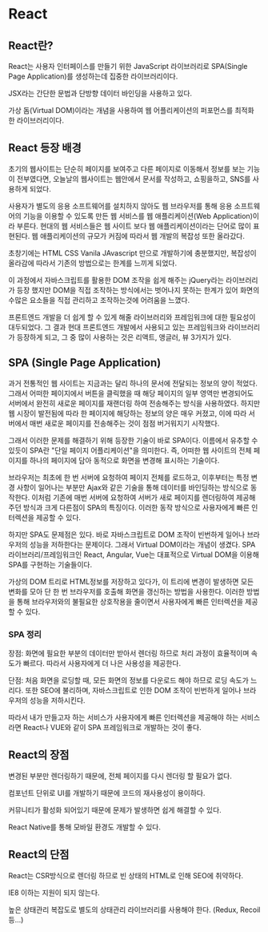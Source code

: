 # React

## React란?

React는 사용자 인터페이스를 만들기 위한 JavaScript 라이브러리로 SPA(Single Page Application)를 생성하는데 집중한 라이브러리이다.

JSX라는 간단한 문법과 단방향 데이터 바인딩을 사용하고 있다.

가상 돔(Virtual DOM)이라는 개념을 사용하여 웹 어플리케이션의 퍼포먼스를 최적화한 라이브러리이다.

## React 등장 배경

초기의 웹사이트는 단순히 페이지를 보여주고 다른 페이지로 이동해서 정보를 보는 기능이 전부였다면, 오늘날의 웹사이트는 웹안에서 문서를 작성하고, 쇼핑을하고, SNS를 사용하게 되었다.

사용자가 별도의 응용 소프트웨어를 설치하지 않아도 웹 브라우저를 통해 응용 소프트웨어의 기능을 이용할 수 있도록 만든 웹 서비스를 웹 애플리케이션(Web Application)이라 부른다.
현대의 웹 서비스들은 웹 사이트 보다 웹 애플리케이션이라는 단어로 많이 표현된다.
웹 애플리케이션의 규모가 커짐에 따라서 웹 개발의 복잡성 또한 올라갔다.

초창기에는 HTML CSS Vanila JAvascript 만으로 개발하기에 충분했지만, 복잡성이 올라감에 따라서 기존의 방법으로는 한계를 느끼게 되었다.

이 과정에서 자바스크립트를 활용한 DOM 조작을 쉽게 해주는 jQuery라는 라이브러리가 등장 했지만 DOM을 직접 조작하는 방식에서는 벗어나지 못하는 한계가 있어 화면의 수많은 요소들을 직접 관리하고 조작하는것에 어려움을 느꼈다.

프론트엔드 개발을 더 쉽게 할 수 있게 해줄 라이브러리와 프레임워크에 대한 필요성이 대두되었다. 그 결과 현대 프론트엔드 개발에서 사용되고 있는 프레임워크와 라이브러리가 등장하게 되고, 그 중 많이 사용하는 것은 리액트, 앵글러, 뷰 3가지가 있다.

## SPA (Single Page Application)

과거 전통적인 웹 사이트는 지금과는 달리 하나의 문서에 전달되는 정보의 양이 적었다.
그래서 어떠한 페이지에서 버튼을 클릭했을 때 해당 페이지의 일부 영역만 변경되어도 서버에서 완전히 새로운 페이지를 재랜더링 하여 전송해주는 방식을 사용하였다.
하지만 웹 시장이 발전됨에 따라 한 페이지에 해당하는 정보의 양은 매우 커졌고, 이에 따라 서버에서 매번 새로운 페이지를 전송해주는 것이 점점 버거워지기 시작했다.

그래서 이러한 문제를 해결하기 위해 등장한 기술이 바로 SPA이다. 이름에서 유추할 수 있듯이 SPA란 "단일 페이지 어플리케이션"을 의미한다. 즉, 어떠한 웹 사이트의 전체 페이지를 하나의 페이지에 담아 동적으로 화면을 변경해 표시하는 기술이다.

브라우저는 최초에 한 번 서버에 요청하여 페이지 전체를 로드하고, 이후부터는 특정 변경 사항이 일어나는 부분만 Ajax와 같은 기술을 통해 데이터를 바인딩하는 방식으로 동작한다.
이처럼 기존에 매번 서버에 요청하여 서버가 새로 페이지를 렌더링하여 제공해주던 방식과 크게 다른점이 SPA의 특징이다. 이러한 동작 방식으로 사용자에게 빠른 인터렉션을 제공할 수 있다.

하지만 SPA도 문제점은 있다. 바로 자바스크립트로 DOM 조작이 빈번하게 일어나 브라우저의 성능을 저하한다는 문제이다. 그래서 Virtual DOM이라는 개념이 생겼다. SPA 라이브러리/프레임워크인 React, Angular, Vue는 대표적으로 Virtual DOM을 이용해 SPA를 구현하는 기술들이다.

가상의 DOM 트리로 HTML정보를 저장하고 있다가, 이 트리에 변경이 발생하면 모든 변화를 모아 단 한 번 브라우저를 호출해 화면을 갱신하는 방법을 사용한다. 이러한 방법을 통해 브라우저와의 불필요한 상호작용을 줄이면서 사용자에게 빠른 인터렉션을 제공할 수 있다.

### SPA 정리

장점: 화면에 필요한 부분의 데이터만 받아서 렌더링 하므로 처리 과정이 효율적이며 속도가 빠르다. 따라서 사용자에게 더 나은 사용성을 제공한다.

단점: 처음 화면을 로딩할 때, 모든 화면의 정보를 다운로드 해야 하므로 로딩 속도가 느리다.
또한 SEO에 불리하며, 자바스크립트로 인한 DOM 조작이 빈번하게 일어나 브라우저의 성능을 저하시킨다.

따라서 내가 만들고자 하는 서비스가 사용자에게 빠른 인터렉션을 제공해야 하는 서비스라면 React나 VUE와 같이 SPA 프레임워크로 개발하는 것이 좋다.

## React의 장점

변경된 부분만 렌더링하기 때문에, 전체 페이지를 다시 렌더링 할 필요가 없다.

컴포넌트 단위로 UI를 개발하기 때문에 코드의 재사용성이 용이하다.

커뮤니티가 활성화 되어있기 때문에 문제가 발생하면 쉽게 해결할 수 있다.

React Native를 통해 모바일 환경도 개발할 수 있다.

## React의 단점

React는 CSR방식으로 렌더링 하므로 빈 상태의 HTML로 인해 SEO에 취약하다.

IE8 이하는 지원이 되지 않는다.

높은 상태관리 복잡도로 별도의 상태관리 라이브러리를 사용해야 한다. (Redux, Recoil 등...)

